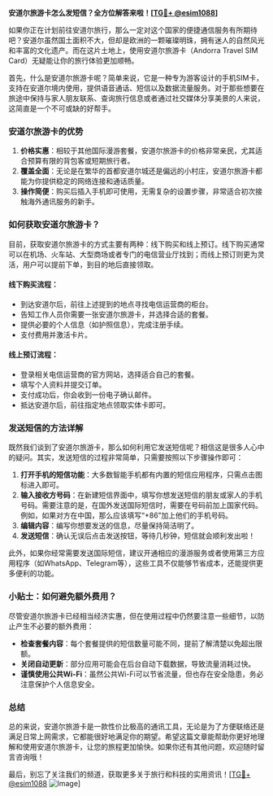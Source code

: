 **安道尔旅游卡怎么发短信？全方位解答来啦！[[TG💪+ @esim1088](https://t.me/s/esim1088)]**

如果你正在计划前往安道尔旅行，那么一定对这个国家的便捷通信服务有所期待吧？安道尔虽然国土面积不大，但却是欧洲的一颗璀璨明珠，拥有迷人的自然风光和丰富的文化遗产。而在这片土地上，使用安道尔旅游卡（Andorra Travel SIM Card）无疑能让你的旅行体验更加顺畅。

首先，什么是安道尔旅游卡呢？简单来说，它是一种专为游客设计的手机SIM卡，支持在安道尔境内使用，提供语音通话、短信以及数据流量服务。对于那些想要在旅途中保持与家人朋友联系、查询旅行信息或者通过社交媒体分享美景的人来说，这简直是一个不可或缺的好帮手。

### 安道尔旅游卡的优势

1. **价格实惠**：相较于其他国际漫游套餐，安道尔旅游卡的价格非常亲民，尤其适合预算有限的背包客或短期旅行者。
2. **覆盖全面**：无论是在繁华的首都安道尔城还是偏远的小村庄，安道尔旅游卡都能为你提供稳定的网络连接和通话质量。
3. **操作简便**：购买后插入手机即可使用，无需复杂的设置步骤，非常适合初次接触海外通讯服务的新手。

### 如何获取安道尔旅游卡？

目前，获取安道尔旅游卡的方式主要有两种：线下购买和线上预订。线下购买通常可以在机场、火车站、大型商场或者专门的电信营业厅找到；而线上预订则更为灵活，用户可以提前下单，到目的地后直接领取。

#### 线下购买流程：
- 到达安道尔后，前往上述提到的地点寻找电信运营商的柜台。
- 告知工作人员你需要一张安道尔旅游卡，并选择合适的套餐。
- 提供必要的个人信息（如护照信息），完成注册手续。
- 支付费用并激活卡片。

#### 线上预订流程：
- 登录相关电信运营商的官方网站，选择适合自己的套餐。
- 填写个人资料并提交订单。
- 支付成功后，你会收到一份电子确认邮件。
- 抵达安道尔后，前往指定地点领取实体卡即可。

### 发送短信的方法详解

既然我们谈到了安道尔旅游卡，那么如何利用它发送短信呢？相信这是很多人心中的疑问。其实，发送短信的过程非常简单，只需要按照以下步骤操作即可：

1. **打开手机的短信功能**：大多数智能手机都有内置的短信应用程序，只需点击图标进入即可。
2. **输入接收方号码**：在新建短信界面中，填写你想发送短信的朋友或家人的手机号码。需要注意的是，在国外发送国际短信时，需要在号码前加上国家代码。例如，如果对方在中国，那么应该填写“+86”加上他们的手机号码。
3. **编辑内容**：编写你想要发送的信息，尽量保持简洁明了。
4. **发送短信**：确认无误后点击发送按钮，等待几秒钟，短信就会顺利发出啦！

此外，如果你经常需要发送国际短信，建议开通相应的漫游服务或者使用第三方应用程序（如WhatsApp、Telegram等），这些工具不仅能够节省成本，还能提供更多便利的功能。

### 小贴士：如何避免额外费用？

尽管安道尔旅游卡已经相当经济实惠，但在使用过程中仍然要注意一些细节，以防止产生不必要的额外费用：

- **检查套餐内容**：每个套餐提供的短信数量可能不同，提前了解清楚以免超出限额。
- **关闭自动更新**：部分应用可能会在后台自动下载数据，导致流量消耗过快。
- **谨慎使用公共Wi-Fi**：虽然公共Wi-Fi可以节省流量，但也存在安全隐患，务必注意保护个人信息安全。

### 总结

总的来说，安道尔旅游卡是一款性价比极高的通讯工具，无论是为了方便联络还是满足日常上网需求，它都能很好地满足你的期望。希望这篇文章能帮助你更好地理解和使用安道尔旅游卡，让您的旅程更加愉快。如果你还有其他问题，欢迎随时留言咨询哦！

最后，别忘了关注我们的频道，获取更多关于旅行和科技的实用资讯！[[TG💪+ @esim1088](https://t.me/s/esim1088) ![Image](https://i.postimg.cc/4NQfJmqS/Snipaste-2025-05-13-00-14-12.png)]